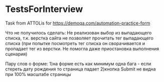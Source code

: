 # TestsForInterview
Task from ATTOLis for https://demoqa.com/automation-practice-form

Что не получилось сделать: Не реализован выбор из выпадающего списка, т.к. верстка сайта не позволяет прочитать тег выпадающего списка
 (при попытке посмотреть тег списка он сворачивается и пропадает тег из верстки. Не помогла даже приостановка
 выполнения сценария)

Пару слов о форме: 
1)на форме есть как минимум одна бага - если стереть дату рождения то страница падает
2)кнопка Submit не видна при 100% масштабе страницы